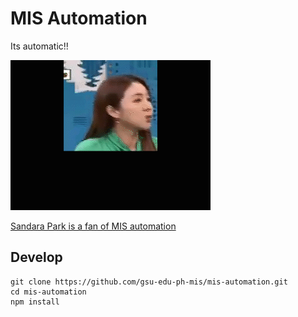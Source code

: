 # MIS Automation

Its automatic!!

![automatic](images/otomatic.gif)

[Sandara Park is a fan of MIS automation](https://raw.githubusercontent.com/gsu-edu-ph-mis/mis-automation/master/images/otomatic.mp4)

## Develop

    git clone https://github.com/gsu-edu-ph-mis/mis-automation.git
    cd mis-automation
    npm install